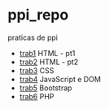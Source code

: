 # ppi_repo
praticas de ppi

* [trab1](https://github.com/leowbk77/ppi_repo/tree/main/trab1) HTML - pt1
* [trab2](https://github.com/leowbk77/ppi_repo/tree/main/trab2) HTML - pt2
* [trab3](https://github.com/leowbk77/ppi_repo/tree/main/trab3) CSS
* [trab4](https://github.com/leowbk77/ppi_repo/tree/main/trab4) JavaScript e DOM
* [trab5](https://github.com/leowbk77/ppi_repo/tree/main/trab5) Bootstrap
* [trab6](https://github.com/leowbk77/ppi_repo/tree/main/trab6) PHP
